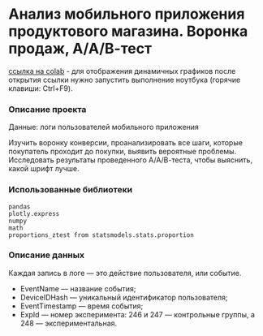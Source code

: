 # Анализ мобильного приложения продуктового магазина. Воронка продаж, А/А/В-тест

[ссылка на colab](https://colab.research.google.com/drive/18s-C5FgvFIipoLGN8z1-opRHEl-jkCI2) - для отображения
динамичных графиков после открытия ссылки нужно запустить выполнение ноутбука (горячие клавиши: Ctrl+F9).

### Описание проекта
Данные: логи пользователей мобильного приложения

Изучить воронку конверсии, проанализировать все шаги, которые покупатель проходит до покупки, выявить вероятные проблемы.
Исследовать результаты проведенного А/А/В-теста, чтобы выяснить, какой шрифт лучше.

### Использованные библиотеки

```
pandas
plotly.express
numpy
math
proportions_ztest from statsmodels.stats.proportion
```
### Описание данных
   
Каждая запись в логе — это действие пользователя, или событие.
   - EventName — название события;
   - DeviceIDHash — уникальный идентификатор пользователя;
   - EventTimestamp — время события;
   - ExpId — номер эксперимента: 246 и 247 — контрольные группы, а 248 — экспериментальная.